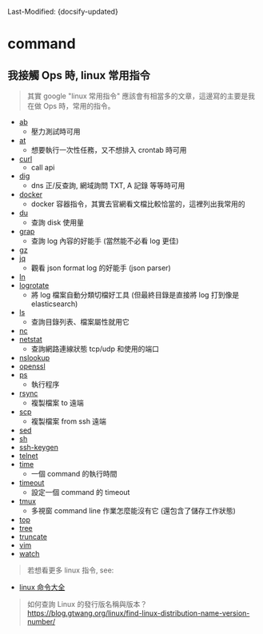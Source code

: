Last-Modified: {docsify-updated}

# command

## 我接觸 Ops 時, linux 常用指令

> 其實 google "linux 常用指令" 應該會有相當多的文章，這邊寫的主要是我在做 Ops 時，常用的指令。

- [ab](/ops/linux/command/ab.md#ab)
  - 壓力測試時可用
- [at](/ops/linux/command/at.md#at)
  - 想要執行一次性任務，又不想排入 crontab 時可用
- [curl](/ops/linux/command/curl.md#curl)
  - call api
- [dig](/ops/linux/command/dig.md#dig)
  - dns 正/反查詢, 網域詢問 TXT, A 記錄 等等時可用
- [docker](/ops/linux/command/docker.md#docker)
  - docker 容器指令，其實去官網看文檔比較恰當的，這裡列出我常用的
- [du](/ops/linux/command/du.md#du)
  - 查詢 disk 使用量
- [grap](/ops/linux/command/grep.md#grep)
  - 查詢 log 內容的好能手 (當然能不必看 log 更佳)
- [gz](/ops/linux/command/gz.md#gz)
- [jq](/ops/linux/command/jq.md#jq)
  - 觀看 json format log 的好能手 (json parser)
- [ln](/ops/linux/command/ln.md#ln)
- [logrotate](/ops/linux/command/logrotate.md#logrotate)
  - 將 log 檔案自動分類切檔好工具 (但最終目錄是直接將 log 打到像是 elasticsearch)
- [ls](/ops/linux/command/ls.md#ls)
  - 查詢目錄列表、檔案屬性就用它
- [nc](/ops/linux/command/nc.md#nc)
- [netstat](/ops/linux/command/netstat.md#netstat)
  - 查詢網路連線狀態 tcp/udp 和使用的端口
- [nslookup](/ops/linux/command/nslookup.md#nslookup)
- [openssl](/ops/linux/command/openssl.md#openssl)
- [ps](/ops/linux/command/ps.md#ps)
  - 執行程序
- [rsync](/ops/linux/command/rsync.md#rsync)
  - 複製檔案 to 遠端
- [scp](/ops/linux/command/scp.md#scp)
  - 複製檔案 from ssh 遠端
- [sed](/ops/linux/command/sed.md#sed)
- [sh](/ops/linux/command/sh.md#sh)
- [ssh-keygen](/ops/linux/command/ssh-keygen.md)
- [telnet](/ops/linux/command/telnet.md#telnet)
- [time](/ops/linux/command/time.md#time)
  - 一個 command 的執行時間
- [timeout](/ops/linux/command/timeout.md#timeout)
  - 設定一個 command 的 timeout
- [tmux](/ops/linux/command/tmux.md#tmux)
  - 多視窗 command line 作業怎麼能沒有它 (還包含了儲存工作狀態)
- [top](/ops/linux/command/top.md#top)
- [tree](/ops/linux/command/tree.md#tree)
- [truncate](/ops/linux/command/truncate.md#truncate)
- [vim](/ops/linux/command/vim.md#vim)
- [watch](/ops/linux/command/watch.md#watch)

> 若想看更多 linux 指令, see:

- [linux 命令大全](http://man.linuxde.net/)

> 如何查詢 Linux 的發行版名稱與版本？ https://blog.gtwang.org/linux/find-linux-distribution-name-version-number/